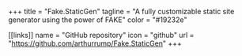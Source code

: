 +++
title = "Fake.StaticGen"
tagline = "A fully customizable static site generator using the power of FAKE"
color = "#19232e"

[[links]]
name = "GitHub repository"
icon = "github"
url = "https://github.com/arthurrump/Fake.StaticGen"
+++